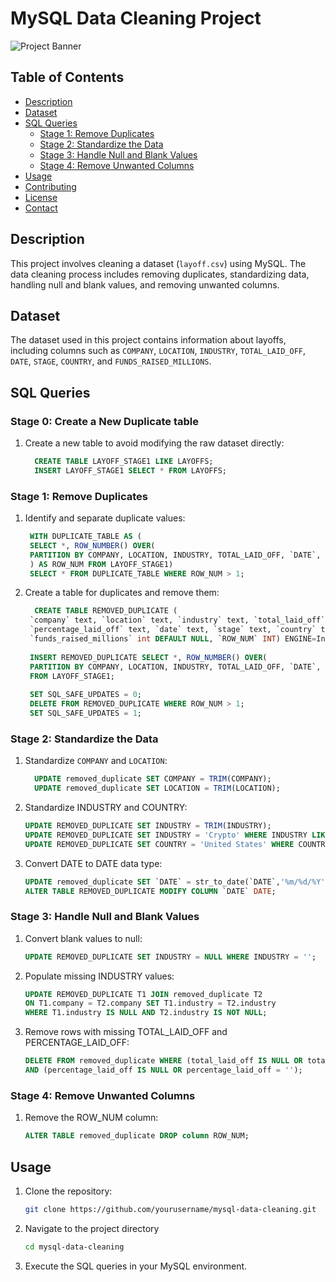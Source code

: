# MySQL Data Cleaning Project
![Project Banner](https://www.oracle.com/a/ocom/img/dc/tb/212x80-o-my-sql-color.png)
## Table of Contents
- [Description](#description)
- [Dataset](#dataset)
- [SQL Queries](#sql-queries)
  - [Stage 1: Remove Duplicates](#stage-1-remove-duplicates)
  - [Stage 2: Standardize the Data](#stage-2-standardize-the-data)
  - [Stage 3: Handle Null and Blank Values](#stage-3-handle-null-and-blank-values)
  - [Stage 4: Remove Unwanted Columns](#stage-4-remove-unwanted-columns)
- [Usage](#usage)
- [Contributing](#contributing)
- [License](#license)
- [Contact](#contact)

## Description
This project involves cleaning a dataset (`layoff.csv`) using MySQL. The data cleaning process includes removing duplicates, standardizing data, handling null and blank values, and removing unwanted columns.

## Dataset
The dataset used in this project contains information about layoffs, including columns such as `COMPANY`, `LOCATION`, `INDUSTRY`, `TOTAL_LAID_OFF`, `DATE`, `STAGE`, `COUNTRY`, and `FUNDS_RAISED_MILLIONS`.

## SQL Queries
### Stage 0: Create a New Duplicate table
1. Create a new table to avoid modifying the raw dataset directly:
   ```sql
     CREATE TABLE LAYOFF_STAGE1 LIKE LAYOFFS;
     INSERT LAYOFF_STAGE1 SELECT * FROM LAYOFFS;

### Stage 1: Remove Duplicates

1. Identify and separate duplicate values:
   ```sql
    WITH DUPLICATE_TABLE AS (
    SELECT *, ROW_NUMBER() OVER(
    PARTITION BY COMPANY, LOCATION, INDUSTRY, TOTAL_LAID_OFF, `DATE`, STAGE, COUNTRY, FUNDS_RAISED_MILLIONS
    ) AS ROW_NUM FROM LAYOFF_STAGE1)
    SELECT * FROM DUPLICATE_TABLE WHERE ROW_NUM > 1;
   
2. Create a table for duplicates and remove them:
   ```sql
     CREATE TABLE REMOVED_DUPLICATE (
    `company` text, `location` text, `industry` text, `total_laid_off` int DEFAULT NULL,
    `percentage_laid_off` text, `date` text, `stage` text, `country` text, 
    `funds_raised_millions` int DEFAULT NULL, `ROW_NUM` INT) ENGINE=InnoDB DEFAULT CHARSET=utf8mb4 COLLATE=utf8mb4_0900_ai_ci;
  
    INSERT REMOVED_DUPLICATE SELECT *, ROW_NUMBER() OVER(
    PARTITION BY COMPANY, LOCATION, INDUSTRY, TOTAL_LAID_OFF, `DATE`, STAGE, COUNTRY, FUNDS_RAISED_MILLIONS) AS ROW_NUM 
    FROM LAYOFF_STAGE1;
    
    SET SQL_SAFE_UPDATES = 0;
    DELETE FROM REMOVED_DUPLICATE WHERE ROW_NUM > 1;
    SET SQL_SAFE_UPDATES = 1;
### Stage 2: Standardize the Data

1. Standardize `COMPANY` and `LOCATION`:
   ```sql
     UPDATE removed_duplicate SET COMPANY = TRIM(COMPANY);
     UPDATE removed_duplicate SET LOCATION = TRIM(LOCATION);

2. Standardize INDUSTRY and COUNTRY:
   ```sql
   UPDATE REMOVED_DUPLICATE SET INDUSTRY = TRIM(INDUSTRY);
   UPDATE REMOVED_DUPLICATE SET INDUSTRY = 'Crypto' WHERE INDUSTRY LIKE 'CRYPTO%';
   UPDATE REMOVED_DUPLICATE SET COUNTRY = 'United States' WHERE COUNTRY LIKE 'United States%';

3. Convert DATE to DATE data type:
   ```sql
   UPDATE removed_duplicate SET `DATE` = str_to_date(`DATE`,'%m/%d/%Y');
   ALTER TABLE REMOVED_DUPLICATE MODIFY COLUMN `DATE` DATE;

### Stage 3: Handle Null and Blank Values

1. Convert blank values to null:
   ```sql
   UPDATE REMOVED_DUPLICATE SET INDUSTRY = NULL WHERE INDUSTRY = '';

2. Populate missing INDUSTRY values:
   ```sql
   UPDATE REMOVED_DUPLICATE T1 JOIN removed_duplicate T2
   ON T1.company = T2.company SET T1.industry = T2.industry
   WHERE T1.industry IS NULL AND T2.industry IS NOT NULL;

3. Remove rows with missing TOTAL_LAID_OFF and PERCENTAGE_LAID_OFF:
   ```sql
   DELETE FROM removed_duplicate WHERE (total_laid_off IS NULL OR total_laid_off = '')
   AND (percentage_laid_off IS NULL OR percentage_laid_off = '');

### Stage 4: Remove Unwanted Columns

1. Remove the ROW_NUM column:
   ```sql
   ALTER TABLE removed_duplicate DROP column ROW_NUM;

## Usage

1. Clone the repository:
   ```sh
   git clone https://github.com/yourusername/mysql-data-cleaning.git

2. Navigate to the project directory
   ```sh
   cd mysql-data-cleaning

3. Execute the SQL queries in your MySQL environment.
   
